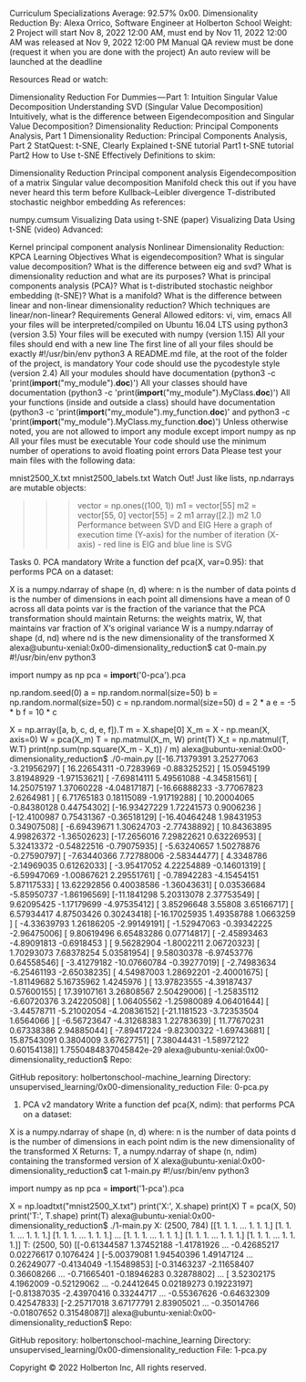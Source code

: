 
Curriculum
Specializations
Average: 92.57%
0x00. Dimensionality Reduction
 By: Alexa Orrico, Software Engineer at Holberton School
 Weight: 2
 Project will start Nov 8, 2022 12:00 AM, must end by Nov 11, 2022 12:00 AM
 was released at Nov 9, 2022 12:00 PM
 Manual QA review must be done (request it when you are done with the project)
 An auto review will be launched at the deadline


Resources
Read or watch:

Dimensionality Reduction For Dummies — Part 1: Intuition
Singular Value Decomposition
Understanding SVD (Singular Value Decomposition)
Intuitively, what is the difference between Eigendecomposition and Singular Value Decomposition?
Dimensionality Reduction: Principal Components Analysis, Part 1
Dimensionality Reduction: Principal Components Analysis, Part 2
StatQuest: t-SNE, Clearly Explained
t-SNE tutorial Part1
t-SNE tutorial Part2
How to Use t-SNE Effectively
Definitions to skim:

Dimensionality Reduction
Principal component analysis
Eigendecomposition of a matrix
Singular value decomposition
Manifold check this out if you have never heard this term before
Kullback–Leibler divergence
T-distributed stochastic neighbor embedding
As references:

numpy.cumsum
Visualizing Data using t-SNE (paper)
Visualizing Data Using t-SNE (video)
Advanced:

Kernel principal component analysis
Nonlinear Dimensionality Reduction: KPCA
Learning Objectives
What is eigendecomposition?
What is singular value decomposition?
What is the difference between eig and svd?
What is dimensionality reduction and what are its purposes?
What is principal components analysis (PCA)?
What is t-distributed stochastic neighbor embedding (t-SNE)?
What is a manifold?
What is the difference between linear and non-linear dimensionality reduction?
Which techniques are linear/non-linear?
Requirements
General
Allowed editors: vi, vim, emacs
All your files will be interpreted/compiled on Ubuntu 16.04 LTS using python3 (version 3.5)
Your files will be executed with numpy (version 1.15)
All your files should end with a new line
The first line of all your files should be exactly #!/usr/bin/env python3
A README.md file, at the root of the folder of the project, is mandatory
Your code should use the pycodestyle style (version 2.4)
All your modules should have documentation (python3 -c 'print(__import__("my_module").__doc__)')
All your classes should have documentation (python3 -c 'print(__import__("my_module").MyClass.__doc__)')
All your functions (inside and outside a class) should have documentation (python3 -c 'print(__import__("my_module").my_function.__doc__)' and python3 -c 'print(__import__("my_module").MyClass.my_function.__doc__)')
Unless otherwise noted, you are not allowed to import any module except import numpy as np
All your files must be executable
Your code should use the minimum number of operations to avoid floating point errors
Data
Please test your main files with the following data:

mnist2500_X.txt
mnist2500_labels.txt
Watch Out!
Just like lists, np.ndarrays are mutable objects:

>>> vector = np.ones((100, 1))
>>> m1 = vector[55]
>>> m2 = vector[55, 0]
>>> vector[55] = 2
>>> m1
array([2.])
>>> m2
1.0
Performance between SVD and EIG
Here a graph of execution time (Y-axis) for the number of iteration (X-axis) - red line is EIG and blue line is SVG



Tasks
0. PCA
mandatory
Write a function def pca(X, var=0.95): that performs PCA on a dataset:

X is a numpy.ndarray of shape (n, d) where:
n is the number of data points
d is the number of dimensions in each point
all dimensions have a mean of 0 across all data points
var is the fraction of the variance that the PCA transformation should maintain
Returns: the weights matrix, W, that maintains var fraction of X‘s original variance
W is a numpy.ndarray of shape (d, nd) where nd is the new dimensionality of the transformed X
alexa@ubuntu-xenial:0x00-dimensionality_reduction$ cat 0-main.py 
#!/usr/bin/env python3

import numpy as np
pca = __import__('0-pca').pca

np.random.seed(0)
a = np.random.normal(size=50)
b = np.random.normal(size=50)
c = np.random.normal(size=50)
d = 2 * a
e = -5 * b
f = 10 * c

X = np.array([a, b, c, d, e, f]).T
m = X.shape[0]
X_m = X - np.mean(X, axis=0)
W = pca(X_m)
T = np.matmul(X_m, W)
print(T)
X_t = np.matmul(T, W.T)
print(np.sum(np.square(X_m - X_t)) / m)
alexa@ubuntu-xenial:0x00-dimensionality_reduction$ ./0-main.py 
[[-16.71379391   3.25277063  -3.21956297]
 [ 16.22654311  -0.7283969   -0.88325252]
 [ 15.05945199   3.81948929  -1.97153621]
 [ -7.69814111   5.49561088  -4.34581561]
 [ 14.25075197   1.37060228  -4.04817187]
 [-16.66888233  -3.77067823   2.6264981 ]
 [  6.71765183   0.18115089  -1.91719288]
 [ 10.20004065  -0.84380128   0.44754302]
 [-16.93427229   1.72241573   0.9006236 ]
 [-12.4100987    0.75431367  -0.36518129]
 [-16.40464248   1.98431953   0.34907508]
 [ -6.69439671   1.30624703  -2.77438892]
 [ 10.84363895   4.99826372  -1.36502623]
 [-17.2656016    7.29822621   0.63226953]
 [  5.32413372  -0.54822516  -0.79075935]
 [ -5.63240657   1.50278876  -0.27590797]
 [ -7.63440366   7.72788006  -2.58344477]
 [  4.3348786   -2.14969035   0.61262033]
 [ -3.95417052   4.22254889  -0.14601319]
 [ -6.59947069  -1.00867621   2.29551761]
 [ -0.78942283  -4.15454151   5.87117533]
 [ 13.62292856   0.40038586  -1.36043631]
 [  0.03536684  -5.85950737  -1.86196569]
 [-11.1841298    5.20313078   2.37753549]
 [  9.62095425  -1.17179699  -4.97535412]
 [  3.85296648   3.55808      3.65166717]
 [  6.57934417   4.87503426   0.30243418]
 [-16.17025935   1.49358788   1.0663259 ]
 [ -4.33639793   1.26186205  -2.99149191]
 [ -1.52947063  -0.39342225  -2.96475006]
 [  9.80619496   6.65483286   0.07714817]
 [ -2.45893463  -4.89091813  -0.6918453 ]
 [  9.56282904  -1.8002211    2.06720323]
 [  1.70293073   7.68378254   5.03581954]
 [  9.58030378  -6.97453776   0.64558546]
 [ -3.41279182 -10.07660784  -0.39277019]
 [ -2.74983634  -6.25461193  -2.65038235]
 [  4.54987003   1.28692201  -2.40001675]
 [ -1.81149682   5.16735962   1.4245976 ]
 [ 13.97823555  -4.39187437   0.57600155]
 [ 17.39107161   3.26808567   2.50429006]
 [ -1.25835112  -6.60720376   3.24220508]
 [  1.06405562  -1.25980089   4.06401644]
 [ -3.44578711  -5.21002054  -4.20836152]
 [-21.1181523   -3.72353504   1.6564066 ]
 [ -6.56723647  -4.31268383   1.22783639]
 [ 11.77670231   0.67338386   2.94885044]
 [ -7.89417224  -9.82300322  -1.69743681]
 [ 15.87543091   0.3804009    3.67627751]
 [  7.38044431  -1.58972122   0.60154138]]
1.7550484837045842e-29
alexa@ubuntu-xenial:0x00-dimensionality_reduction$
Repo:

GitHub repository: holbertonschool-machine_learning
Directory: unsupervised_learning/0x00-dimensionality_reduction
File: 0-pca.py
  
1. PCA v2
mandatory
Write a function def pca(X, ndim): that performs PCA on a dataset:

X is a numpy.ndarray of shape (n, d) where:
n is the number of data points
d is the number of dimensions in each point
ndim is the new dimensionality of the transformed X
Returns: T, a numpy.ndarray of shape (n, ndim) containing the transformed version of X
alexa@ubuntu-xenial:0x00-dimensionality_reduction$ cat 1-main.py 
#!/usr/bin/env python3

import numpy as np
pca = __import__('1-pca').pca

X = np.loadtxt("mnist2500_X.txt")
print('X:', X.shape)
print(X)
T = pca(X, 50)
print('T:', T.shape)
print(T)
alexa@ubuntu-xenial:0x00-dimensionality_reduction$ ./1-main.py 
X: (2500, 784)
[[1. 1. 1. ... 1. 1. 1.]
 [1. 1. 1. ... 1. 1. 1.]
 [1. 1. 1. ... 1. 1. 1.]
 ...
 [1. 1. 1. ... 1. 1. 1.]
 [1. 1. 1. ... 1. 1. 1.]
 [1. 1. 1. ... 1. 1. 1.]]
T: (2500, 50)
[[-0.61344587  1.37452188 -1.41781926 ... -0.42685217  0.02276617
   0.1076424 ]
 [-5.00379081  1.94540396  1.49147124 ...  0.26249077 -0.4134049
  -1.15489853]
 [-0.31463237 -2.11658407  0.36608266 ... -0.71665401 -0.18946283
   0.32878802]
 ...
 [ 3.52302175  4.1962009  -0.52129062 ... -0.24412645  0.02189273
   0.19223197]
 [-0.81387035 -2.43970416  0.33244717 ... -0.55367626 -0.64632309
   0.42547833]
 [-2.25717018  3.67177791  2.83905021 ... -0.35014766 -0.01807652
   0.31548087]]
alexa@ubuntu-xenial:0x00-dimensionality_reduction$
Repo:

GitHub repository: holbertonschool-machine_learning
Directory: unsupervised_learning/0x00-dimensionality_reduction
File: 1-pca.py
  
Copyright © 2022 Holberton Inc, All rights reserved.
